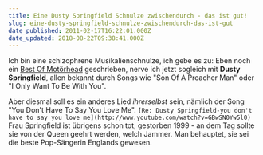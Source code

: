 ```yaml
---
title: Eine Dusty Springfield Schnulze zwischendurch - das ist gut!
slug: eine-dusty-springfield-schnulze-zwischendurch-das-ist-gut
date_published: 2011-02-17T16:22:01.000Z
date_updated: 2018-08-22T09:38:41.000Z
---
```


Ich bin eine schizophrene Musikalienschnulze, ich gebe es zu: Eben noch ein [Best Of Motörhead](http://zurueckzumbeton.com/2011/02/17/motorhead-best-of-videos) geschrieben, nerve ich jetzt sogleich mit **Dusty Springfield**, allen bekannt durch Songs wie "Son Of A Preacher Man" oder "I Only Want To Be With You".

Aber diesmal soll es ein anderes Lied *ihrerselbst* sein, nämlich der Song "You Don't Have To Say You Love Me".
`[Re: Dusty Springfield-you don't have to say you love me](http://www.youtube.com/watch?v=GBwSN0Yw5l0)`
Frau Springfield ist übrigens schon tot, gestorben 1999 - an dem Tag sollte sie von der Queen geehrt werden, welch Jammer. Man behauptet, sie sei die beste Pop-Sängerin Englands gewesen.
